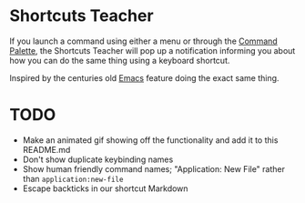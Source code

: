 # Shortcuts Teacher

If you launch a command using either a menu or through the [Command
Palette](https://atom.io/packages/command-palette), the Shortcuts Teacher will
pop up a notification informing you about how you can do the same thing using a
keyboard shortcut.

Inspired by the centuries old [Emacs](https://www.gnu.org/software/emacs/)
feature doing the exact same thing.

# TODO
* Make an animated gif showing off the functionality and add it to this
  README.md
* Don't show duplicate keybinding names
* Show human friendly command names; "Application: New File" rather than
  `application:new-file`
* Escape backticks in our shortcut Markdown
